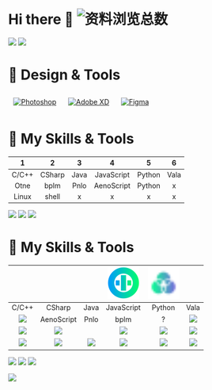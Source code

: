 # Hi there 👋 ![资料浏览总数](https://profile-counter.glitch.me/beanflame/count.svg)
<img width="400" src="https://count.getloli.com/get/@beanflame?theme=gelbooru">
<img width="400" src="https://github-readme-stats.vercel.app/api?username=beanflame&locale=cn&show_icons=true">




# 🌟 **Design & Tools**


<div align="">  
<a href="https://www.adobe.com/in/products/photoshop.html" target="_blank"><img style="margin: 10px" src="https://www.adobe.com/content/dam/acom/one-console/icons_rebrand/ps_appicon.svg" alt="Photoshop" height="50" /></a>  
<a href="https://www.adobe.com/in/products/xd.html" target="_blank"><img style="margin: 10px" src="https://profilinator.rishav.dev/skills-assets/adobexd.png" alt="Adobe XD" height="50" /></a>  
<a href="https://www.figma.com/" target="_blank"><img style="margin: 10px" src="https://profilinator.rishav.dev/skills-assets/figma-icon.svg" alt="Figma" height="50" /></a>  
</div>



# 🌟 **My Skills & Tools**
1 | 2 | 3 | 4 | 5 | 6
:---:|:---:|:---:|:---:|:---:|:---:
C/C++ | CSharp | Java | JavaScript| Python | Vala
Otne | bplm | Pnlo | AenoScript | Python | x
Linux | shell | x | x | x | x


[![](https://img.shields.io/badge/IDE-Visual%20Studio%20Code-blue?style=flat-square&logo=visual-studio-code&logoColor=ffffff)](https://code.visualstudio.com/)
[![](https://img.shields.io/badge/IDE-VisualStudio-672179?style=flat-square&logo=VisualStudio&logoColor=ffffff)](https://visualstudio.microsoft.com/)
[![](https://img.shields.io/badge/IDE-Vim-019733?style=flat-square&logo=vim&logoColor=ffffff)](https://www.vim.org/) 




# 🌟 **My Skills & Tools**

<img height="64" src=""/> | <img height="64" src=""/> | <img height="64" src=""/>  | <img height="64" src="images/otne.svg"/> | <img height="64" src="images/BPLM.svg"/> | <img width="64" src=""/>
:---:|:---:|:---:|:---:|:---:|:---:
C/C++ | CSharp | Java | JavaScript| Python | Vala
[![](https://img.shields.io/badge/-bplm-47C119?style=flat-square&logo=b&logoColor=white)](https://bplm.vercel.app/) | AenoScript | Pnlo | bplm | ? | [![](https://img.shields.io/badge/-C/C++-007EC6?style=flat-square&logo=c&logoColor=fff)](https://www.cplusplus.com/)
[![](https://img.shields.io/badge/-Vala-934EC5?style=flat-square&logo=V&logoColor=fff)](https://wiki.gnome.org/Projects/Vala/) | [![](https://img.shields.io/badge/-Python-3e74a2?style=flat-square&logo=Python&logoColor=fff)](https://www.python.org/) | [![]()]() | [![](https://img.shields.io/badge/-Java-E6882E?style=flat-square&logo=java&logoColor=fff)](https://www.java.com/zh-CN/) |  [![](https://img.shields.io/badge/-JavaScript-f7e018?style=flat-square&logo=javascript&logoColor=white)](https://www.ecma-international.org/) | [![](https://img.shields.io/badge/-HTML5-E34F26?style=flat-square&logo=html5&logoColor=white)](https://html.spec.whatwg.org/)
[![](https://img.shields.io/badge/-Otne-00D682?style=flat-square&logo=Otne&logoColor=white)]() | [![](https://img.shields.io/badge/-Linux-fcc624?style=flat-square&logo=linux&logoColor=white)](https://www.linuxfoundation.org/) | [![](https://img.shields.io/badge/-Git-f05032?style=flat-square&logo=git&logoColor=white)](https://git-scm.com/) | [![](https://img.shields.io/badge/-Xmake-22A079?style=flat-square&logo=Xmake&logoColor=white)](https://xmake.io/) | [![](https://img.shields.io/badge/-Cmake-CC3333?style=flat-square&logo=Cmake&logoColor=white)](https://cmake.org/) | [![](https://img.shields.io/badge/-CSharp-47C119?style=flat-square&logo=CSharp&logoColor=white)](https://CSharp.org/)




[![](https://img.shields.io/badge/IDE-Visual%20Studio%20Code-blue?style=flat-square&logo=visual-studio-code&logoColor=ffffff)](https://code.visualstudio.com/)
[![](https://img.shields.io/badge/IDE-VisualStudio-672179?style=flat-square&logo=VisualStudio&logoColor=ffffff)](https://visualstudio.microsoft.com/)
[![](https://img.shields.io/badge/IDE-Vim-019733?style=flat-square&logo=vim&logoColor=ffffff)](https://www.vim.org/) 














<img  src="https://github-readme-stats.vercel.app/api/top-langs/?username=beanflame&locale=cn&langs_count=10000&layout=compact">







<!-- 

 <img height="64" src="images/Frigate.png"/> 
<img height="64" src="images/xcache-logo.svg"/>
<img height="64" src="images/OrangeCode.svg"/>
<img width="64" src="images/Honkai.png"/>

 [![](https://img.shields.io/badge/-Golang-007D9C?style=flat-square&logo=go&logoColor=fff)](https://golang.google.cn/)

<a href="https://www.adobe.com/in/products/photoshop.html" target="_blank"><img style="margin: 10px" src="https://profilinator.rishav.dev/skills-assets/photoshop-plain.svg" alt="Photoshop" height="50" /></a>  

<a href="https://www.adobe.com/in/products/indesign.html" target="_blank"><img style="margin: 10px" src="https://profilinator.rishav.dev/skills-assets/adobeindesign.svg" alt="Adobe InDesign" height="50" /></a>  

<a href="https://www.adobe.com/in/products/illustrator.html" target="_blank"><img style="margin: 10px" src="https://profilinator.rishav.dev/skills-assets/adobe_illustrator-icon.svg" alt="Illustrator" height="50" /></a>  

 
<img align="right" src="https://github-readme-stats.vercel.app/api?username=beanflame&locale=cn&show_icons=true&count_private=true&theme=react&hide_border=true&bg_color=011C32" />



![:name](https://count.getloli.com/get/@beanflame)  

# zh_cn 
[![Top Langs](https://github-readme-stats.vercel.app/api/top-langs/?username=beanflame&locale=cn&langs_count=8&layout=compact&theme=react&hide_border=true&bg_color=011C32)](https://github.com/beanflame/)
-->


